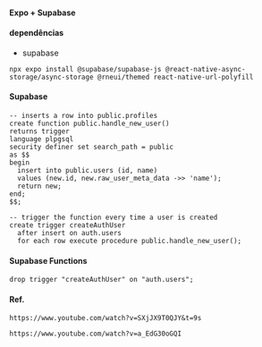 #### Expo + Supabase

#### dependências
* supabase
```
npx expo install @supabase/supabase-js @react-native-async-storage/async-storage @rneui/themed react-native-url-polyfill
```

#### Supabase

```
-- inserts a row into public.profiles
create function public.handle_new_user()
returns trigger
language plpgsql
security definer set search_path = public
as $$
begin
  insert into public.users (id, name)
  values (new.id, new.raw_user_meta_data ->> 'name');
  return new;
end;
$$;

-- trigger the function every time a user is created
create trigger createAuthUser
  after insert on auth.users
  for each row execute procedure public.handle_new_user();
```


#### Supabase Functions
```
drop trigger "createAuthUser" on "auth.users";
```

#### Ref.
```
https://www.youtube.com/watch?v=SXjJX9T0QJY&t=9s
```

```
https://www.youtube.com/watch?v=a_EdG30oGQI
```